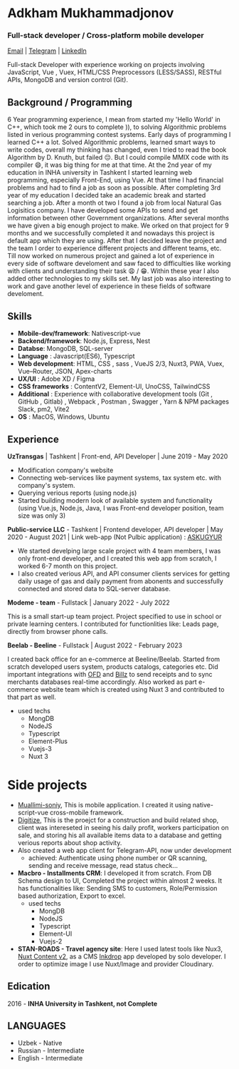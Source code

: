 # Adkham Mukhammadjonov

### Full-stack developer / Cross-platform mobile developer

[Email](mailto:adham.muhammadjonov1923@gmail.com) | [Telegram](t.me/adham0001) | [LinkedIn](https://www.linkedin.com/in/adham-muhammadjonov)

Full-stack Developer with experience working on projects involving JavaScript, Vue , Vuex, HTML/CSS Preprocessors (LESS/SASS), RESTful APIs, MongoDB and version control (Git). 

## Background / Programming

6 Year programming experience, I mean from started my 'Hello World' in C++, which took me 2 ours to complete )), to solving Algorithmic problems listed in verious programming contest systems. Early days of programming I learned C++ a lot. Solved Algorithmic problems, learned smart ways to write codes, overall my thinking has changed, even I tried to read the book Algorithm by D. Knuth, but failed 😔. But I could compile MMIX code with its compiler 😄, it was big thing for me at that time. At the 2nd year of my education in INHA university in Tashkent I started learning web programming, especially Front-End, using Vue. At that time I had financial problems and had to find a job as soon as possible. After completing 3rd year of my education I decided take an academic break and started searching a job. After a month ot two I found a job from local Natural Gas Logisitics company. I have developed some APIs to send and get information between other Government organizations. After several months we have given a big enough project to make. We orked on that project for 9 months and we successfully completed it and nowadays this project is default app which they are using. After that I decided leave the project and the team I order to experience different projects and different teams, etc. Till now worked on numerous project and gained a lot of experience in every side of software develoment and saw faced to difficulties like working with clients and understanding their task 😩 / 😁. Within these year I also added other technologies to my skills set. My last job was also interesting to work and gave another level of experience in these fields of software develoment.

## Skills

- **Mobile-dev/framework**: Nativescript-vue
- **Backend/framework**: Node.js, Express, Nest
- **Databse**: MongoDB, SQL-server
- **Language** : Javascript(ES6), Typescript
- **Web development**: HTML, CSS , sass , VueJS 2/3, Nuxt3, PWA, Vuex, Vue–Router, JSON, Apex-charts
- **UX/UI** : Adobe XD / Figma
- **CSS frameworks** : ContentV2, Element-UI, UnoCSS, TailwindCSS
- **Additional** : Experience with collaborative development tools (Git , GitHub , Gitlab) , Webpack , Postman , Swagger , Yarn & NPM packages Slack, pm2, Vite2
- **OS** : MacOS, Windows, Ubuntu



## Experience

**UzTransgas** | Tashkent | Front-end, API Developer | June 2019 - May 2020

- Modification company's website
- Connecting web-services like payment systems, tax system etc. with company's system.
- Querying verious reports (using node.js)
- Started building modern look of available system and functionality (using Vue.js, Node.js, Java, I was Front-end developer position, team size was only 3)

**Public-service LLC** - Tashkent | Frontend developer, API developer | May 2020 - August 2021 |
Link web-app (Not Pulbic application) : [ASKUGYUR](https://askugyur.hududgaz.uz)

- We started develping large scale project with 4 team members, I was only front-end developer, and I created this web app from scratch, I worked 6-7 month on this project.
- I also created verious API, and API consumer clients services for getting daily usage of gas and daily payment from abonents and successfully connected and stored data to SQL-server database.

**Modeme - team** - Fullstack | January 2022 - July 2022 

 This is a small start-up team project. Project specified to use in school or private learning centers. I contributed for functionlities like: Leads page, directly from browser phone calls. 
 
**Beelab - Beeline** - Fullstack | August 2022 - February 2023 

I created back office for an e-commerce at Beeline/Beelab. Started from scratch developed users system, products catalogs, categories etc. Did important integrations with [OFD](https://ofd.uz) and [Billz](https://billz.io) to send receipts and to sync merchants databases real-time accordingly. Also worked as part e-commerce website team which is created using Nuxt 3 and contributed to that part as well.
  - used techs
    - MongDB
    - NodeJS
    - Typescript
    - Element-Plus
    - Vuejs-3
    - Nuxt 3

# Side projects

- [Muallimi-soniy](https://appadvice.com/game/app/muallimi-soniy/1521714189), This is mobile application. I created it using native-script-vue cross-mobile framework.
- [Digitize](), This is the proejct for a construction and build related shop, client was intereseted in seeing his daily profit, workers participation on sale, and storing his all available items data to a database and getting verious reports about shop activity.
- Also created a web app client for Telegram-API, now under development
  - achieved: Authenticate using phone number or QR scanning, sending and receive message, read status check...
- **Macbro - Installments CRM**: I developed it from scratch. From DB Schema design to UI, Completed the project within almost 2 weeks. It has functionalities like: Sending SMS to customers, Role/Permission based authorization, Export to excel.
  - used techs
    - MongDB
    - NodeJS
    - Typescript
    - Element-UI
    - Vuejs-2
- **STAN-ROADS - Travel agency site**: Here I used latest tools like Nux3, [Nuxt Content v2](https://content.nuxtjs.org/), as a CMS [Inkdrop](https://www.inkdrop.app/) app developed by solo developer. I order to optimize image I use Nuxt/Image and provider Cloudinary. 

## Edication
2016 - **INHA University in Tashkent, not Complete**

## LANGUAGES

- Uzbek - Native
- Russian - Intermediate
- English - Intermediate
